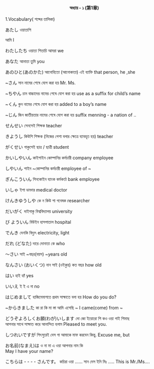<h4 align="center">অধ্যায় - ১ (第1章)</h4>
<p>1.Vocabulary( শব্দের তালিকা)</p>

あたし
ওয়াতাশি

আমি
I

わたしたち
ওয়াতা শিতাচি
আমরা 
we

あなた
আনাতা
তুমি
you

あのひと(あのかた)
আনোহিতো (আনোকাতা)
এই ব্যাক্তি
that person, he ,she


~さん
সান
নামের শেষে যোগ করা হয়
Mr. Ms.

~ちやん
চান
বাচ্চাদের নামের শেষে যোগ করা হয়
use  as a suffix for child’s name

~くん
কুন
নামের শেষে যোগ করা হয়
added to a boy’s name

~じん
জিন
জাতীয়তার নামের শেষে যোগ করা হয়
suffix menning - a nation of ..

せんせい
সেনসেই
শিক্ষক
teacher

きようし
কিউশি 
শিক্ষক (নিজের পেশা বলার ক্ষেত্রে ব্যাবহৃত হয়)
teacher

がくせい
গাকুসেই
ছাত্র / ছাত্রী
student

かいしやいん
কাইশাইন
কোম্পানির কর্মচারী 
company employee

しやいん
শাইন
~কোম্পানির কর্মচারী 
employee of ~

ぎんこういん
গিনকোইন
ব্যাংক কর্মকর্তা 
bank employee

いしゃ 
ইশা 
ডাক্তার 
medical doctor

けんきゆうしや
কে ন কিউ শা 
গবেষক
researcher

だいがく
দাইগাকু 
বিশ্ববিদ্যালয়
university 

び よういん
বিউইন
হাসপাতাল 
hospital

でんき
দেনকি
বিদ্যুৎ
electricity, light 

だれ (どなた)
দারে দোনাতা
কে 
who

〜さい
সাই 
~বছর(বয়স)
~years old

なんさい (おいくつ)
নান সাই  (ওইকুয়)
কত বছর 
how old

はい 
হাই
হ্যাঁ
yes

いいえ
ই ই এ 
না
no

はじめまして
হাজিমেমাশতে 
প্রথম সাক্ষাতে বলা হয় 
How do you do? 

~からきました
কা রা কি মা স্তা 
আমি এসেছি ~
I came(come) from ~

どうぞよろしくお願(わが)いします
দো জো ইয়োরো শি কও ওয়া গাই শিমাছ    
আপনার সাথে সাক্ষাত করে আনান্দিত হলাম 
Pleased to meet you.

しつれいですが
শিৎসুরেই দেস গা 
আমাকে মাফ করবেন কিন্তু.
Excuse me, but

お名前(なまえ)は
ও না মা এ ওয়া
আপনার নাম কি  
May I have your name?

こちらは - - - - さんです。
কচিরা ওয়া …… সান দেস 
ইনি মিঃ …..
This is  Mr./Ms….

